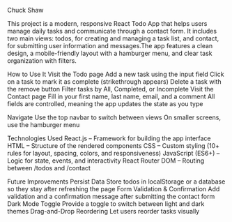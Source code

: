 Chuck Shaw

This project is a modern, responsive React Todo App that helps users manage daily tasks and communicate through a contact form. It includes two main views: todos, for creating and managing a task list, and contact, for submitting user information and messages.The app features a clean design, a mobile-friendly layout with a hamburger menu, and clear task organization with filters.

How to Use It
Visit the Todo page
Add a new task using the input field
Click on a task to mark it as complete (strikethrough appears)
Delete a task with the remove button
Filter tasks by All, Completed, or Incomplete
Visit the Contact page
Fill in your first name, last name, email, and a comment
All fields are controlled, meaning the app updates the state as you type

Navigate
Use the top navbar to switch between views
On smaller screens, use the hamburger menu

Technologies Used
React.js – Framework for building the app interface
HTML – Structure of the rendered components
CSS – Custom styling (10+ rules for layout, spacing, colors, and responsiveness)
JavaScript (ES6+) – Logic for state, events, and interactivity
React Router DOM – Routing between /todos and /contact

Future Improvements
Persist Data
Store todos in localStorage or a database so they stay after refreshing the page
Form Validation & Confirmation
Add validation and a confirmation message after submitting the contact form
Dark Mode Toggle
Provide a toggle to switch between light and dark themes
Drag-and-Drop Reordering
Let users reorder tasks visually



